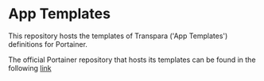 # App Templates
This repository hosts the templates of Transpara ('App Templates') definitions for Portainer. 

The official Portainer repository that hosts its templates can be found in the following [link](https://github.com/portainer/templates)